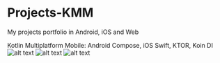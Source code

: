 # Projects-KMM
My projects portfolio in Android, iOS and Web

Kotlin Multiplatform Mobile: Android Compose, iOS Swift, KTOR, Koin DI
![alt text]("http://server873539.nazwa.pl/static/1icon.png")
![alt text]("http://server873539.nazwa.pl/static/2icon.png")
![alt text]("http://server873539.nazwa.pl/static/3icon.png")